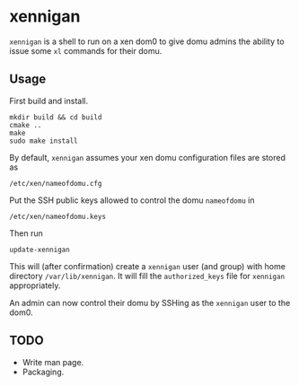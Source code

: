 xennigan
========

`xennigan` is a shell to run on a xen dom0 to give domu admins the ability
to issue some `xl` commands for their domu.

Usage
-----

First build and install.

    mkdir build && cd build
    cmake ..
    make
    sudo make install

By default, `xennigan` assumes your xen domu configuration files are stored
as

    /etc/xen/nameofdomu.cfg

Put the SSH public keys allowed to control the domu `nameofdomu` in

    /etc/xen/nameofdomu.keys

Then run

    update-xennigan

This will (after confirmation) create a `xennigan` user (and group) with
home directory `/var/lib/xennigan`.  It will fill the `authorized_keys` file
for `xennigan` appropriately.

An admin can now control their domu by SSHing as the `xennigan` user to the dom0.

TODO
----

- Write man page.
- Packaging.
